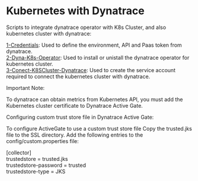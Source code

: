 # Kubernetes with Dynatrace
Scripts to integrate dynatrace operator with K8s Cluster, and also kubernetes cluster with dynatrace:

[1-Credentials](https://github.com/yul14nrc/k8sDynatrace/tree/master/1-Credentials): Used to define the environment, API and Paas token from dynatrace.  
[2-Dyna-K8s-Operator](https://github.com/yul14nrc/k8sDynatrace/tree/master/2-Dyna-K8s-Operator): Used to install or unistall the dynatrace operator for kubernetes cluster.  
[3-Conect-K8SCluster-Dynatrace](https://github.com/yul14nrc/k8sDynatrace/tree/master/3-Conect-K8SCluster-Dynatrace): Used to create the service account required to connect the kubernetes cluster with dynatrace.  

Important Note:

To dynatrace can obtain metrics from Kubernetes API, you must add the Kubernetes cluster certificate to Dynatrace Active Gate.

Configuring custom trust store file in Dynatrace Active Gate:

To configure ActiveGate to use a custom trust store file Copy the trusted.jks file to the SSL directory. Add the following entries to the config/custom.properties file:

[collector]  
trustedstore = trusted.jks  
trustedstore-password = trusted  
trustedstore-type = JKS  

